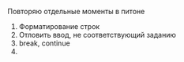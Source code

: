 Повторяю отдельные моменты в питоне
1. Форматирование строк
2. Отловить ввод, не соответствующий заданию
3. break, continue
4. 
